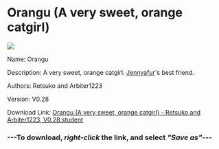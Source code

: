 # Orangu (A very sweet, orange catgirl)

<img src = "https://raw.githubusercontent.com/Arbiter1223/Koukou-Gurashi-Custom-Students/master/Students/Files/Orangu%20(A%20very%20sweet%2C%20orange%20catgirl).png">

Name: Orangu

Description: A very sweet, orange catgirl. <a href="Jennyafur%20(A%20cheerful%20blonde%20neko%20girl).md">Jennyafur</a>'s best friend.

Authors: Retsuko and Arbiter1223

Version: V0.28

Download Link: <a href="https://raw.githubusercontent.com/Arbiter1223/Koukou-Gurashi-Custom-Students/master/Students/Files/Orangu%20(A%20very%20sweet%2C%20orange%20catgirl)%20-%20Retsuko%20and%20Arbiter1223%2C%20V0.28.student">Orangu (A very sweet, orange catgirl) - Retsuko and Arbiter1223, V0.28.student</a>

### ---**To download, _right-click_ the link, and select _"Save as"_**---

